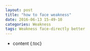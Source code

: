 ```yaml
---
layout: post
title: "how to face weakness"
date: 2016-06-13 15-49-10
categories: Weakness
tags: Weakness face-directly better
---
```


* content
{:toc}